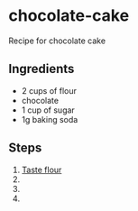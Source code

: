 # chocolate-cake
Recipe for chocolate cake
## Ingredients
- 2 cups of flour
- chocolate
- 1 cup of sugar
- 1g baking soda

## Steps
1. [Taste flour](./step1.md)
2. 
3. 
4. 